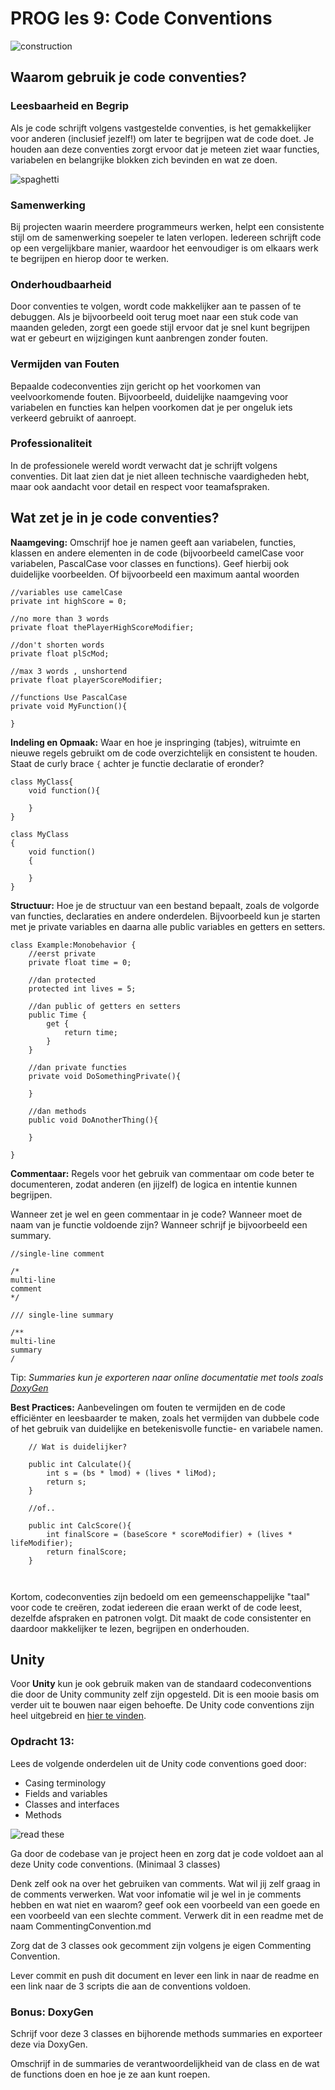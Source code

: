 # PROG les 9: Code Conventions

![construction](../src/12_01_coding.gif)

## Waarom gebruik je code conventies?

### Leesbaarheid en Begrip

Als je code schrijft volgens vastgestelde conventies, is het gemakkelijker voor anderen (inclusief jezelf!) om later te begrijpen wat de code doet. Je houden aan deze conventies zorgt ervoor dat je meteen ziet waar functies, variabelen en belangrijke blokken zich bevinden en wat ze doen.

![spaghetti](../src/12_02_spaghetti_code.jpg)

### Samenwerking

Bij projecten waarin meerdere programmeurs werken, helpt een consistente stijl om de samenwerking soepeler te laten verlopen. Iedereen schrijft code op een vergelijkbare manier, waardoor het eenvoudiger is om elkaars werk te begrijpen en hierop door te werken.

### Onderhoudbaarheid

Door conventies te volgen, wordt code makkelijker aan te passen of te debuggen. Als je bijvoorbeeld ooit terug moet naar een stuk code van maanden geleden, zorgt een goede stijl ervoor dat je snel kunt begrijpen wat er gebeurt en wijzigingen kunt aanbrengen zonder fouten.

### Vermijden van Fouten

Bepaalde codeconventies zijn gericht op het voorkomen van veelvoorkomende fouten. Bijvoorbeeld, duidelijke naamgeving voor variabelen en functies kan helpen voorkomen dat je per ongeluk iets verkeerd gebruikt of aanroept.

### Professionaliteit

In de professionele wereld wordt verwacht dat je schrijft volgens conventies. Dit laat zien dat je niet alleen technische vaardigheden hebt, maar ook aandacht voor detail en respect voor teamafspraken.

## Wat zet je in je code conventies?

**Naamgeving:** Omschrijf hoe je namen geeft aan variabelen, functies, klassen en andere elementen in de code (bijvoorbeeld camelCase voor variabelen, PascalCase voor classes en functions). Geef hierbij ook duidelijke voorbeelden. Of bijvoorbeeld een maximum aantal woorden

```
//variables use camelCase
private int highScore = 0;

//no more than 3 words
private float thePlayerHighScoreModifier;

//don't shorten words
private float plScMod;

//max 3 words , unshortend
private float playerScoreModifier;

//functions Use PascalCase
private void MyFunction(){

}
```

**Indeling en Opmaak:** Waar en hoe je inspringing (tabjes), witruimte en nieuwe regels gebruikt om de code overzichtelijk en consistent te houden. Staat de curly brace `{` achter je functie declaratie of eronder?

```
class MyClass{
    void function(){

    }
}

```

```
class MyClass
{
    void function()
    {

    }
}

```

**Structuur:** Hoe je de structuur van een bestand bepaalt, zoals de volgorde van functies, declaraties en andere onderdelen.
Bijvoorbeeld kun je starten met je private variables en daarna alle public variables en getters en setters.

```
class Example:Monobehavior {
    //eerst private
    private float time = 0;

    //dan protected
    protected int lives = 5;

    //dan public of getters en setters
    public Time {
        get {
            return time;
        }
    }

    //dan private functies
    private void DoSomethingPrivate(){

    }

    //dan methods
    public void DoAnotherThing(){

    }

}
```

**Commentaar:** Regels voor het gebruik van commentaar om code beter te documenteren, zodat anderen (en jijzelf) de logica en intentie kunnen begrijpen.

Wanneer zet je wel en geen commentaar in je code? Wanneer moet de naam van je functie voldoende zijn? Wanneer schrijf je bijvoorbeeld een summary.

```
//single-line comment

/*
multi-line
comment
*/

/// single-line summary

/**
multi-line
summary
/

```

Tip: _Summaries kun je exporteren naar online documentatie met tools zoals [DoxyGen](https://www.doxygen.nl/download.html)_

**Best Practices:** Aanbevelingen om fouten te vermijden en de code efficiënter en leesbaarder te maken, zoals het vermijden van dubbele code of het gebruik van duidelijke en betekenisvolle functie- en variabele namen.

```
    // Wat is duidelijker?

    public int Calculate(){
        int s = (bs * lmod) + (lives * liMod);
        return s;
    }

    //of..

    public int CalcScore(){
        int finalScore = (baseScore * scoreModifier) + (lives * lifeModifier);
        return finalScore;
    }



```

Kortom, codeconventies zijn bedoeld om een gemeenschappelijke "taal" voor code te creëren, zodat iedereen die eraan werkt of de code leest, dezelfde afspraken en patronen volgt. Dit maakt de code consistenter en daardoor makkelijker te lezen, begrijpen en onderhouden.

## Unity

Voor **Unity** kun je ook gebruik maken van de standaard codeconventions die door de Unity community zelf zijn opgesteld. Dit is een mooie basis om verder uit te bouwen naar eigen behoefte. De Unity code conventions zijn heel uitgebreid en [hier te vinden](https://unity.com/how-to/naming-and-code-style-tips-c-scripting-unity).

### Opdracht 13:

Lees de volgende onderdelen uit de Unity code conventions goed door:

- Casing terminology
- Fields and variables
- Classes and interfaces
- Methods

![read these](../src/12_code_conventions_Unity.png)

Ga door de codebase van je project heen en zorg dat je code voldoet aan al deze Unity code conventions. (Minimaal 3 classes)

Denk zelf ook na over het gebruiken van comments. Wat wil jij zelf graag in de comments verwerken. Wat voor infomatie wil je wel in je comments hebben en wat niet en waarom? geef ook een voorbeeld van een goede en een voorbeeld van een slechte comment. Verwerk dit in een readme met de naam CommentingConvention.md

Zorg dat de 3 classes ook gecomment zijn volgens je eigen Commenting Convention.

Lever commit en push dit document en lever een link in naar de readme en een link naar de 3 scripts die aan de conventions voldoen.

### Bonus: DoxyGen

Schrijf voor deze 3 classes en bijhorende methods summaries en exporteer deze via DoxyGen.

Omschrijf in de summaries de verantwoordelijkheid van de class en de wat de functions doen en hoe je ze aan kunt roepen.
